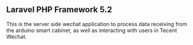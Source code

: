 ## Laravel PHP Framework 5.2
This is the server side wechat application to process data receiving from the arduino smart cabinet, as well as interacting with users in Tecent Wechat.
